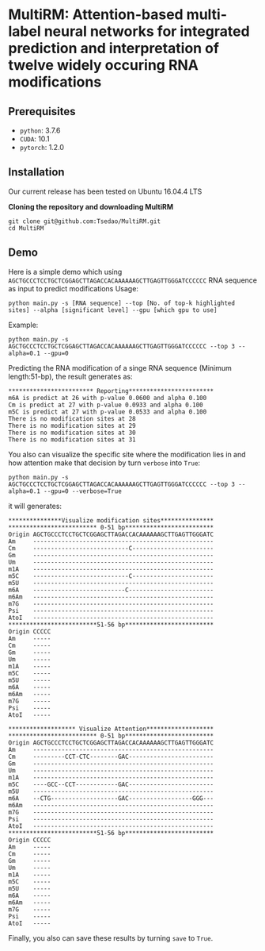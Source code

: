 # MultiRM: Attention-based multi-label neural networks for integrated prediction and interpretation of twelve widely occuring RNA modifications

## Prerequisites
* `python`: 3.7.6
* `CUDA`: 10.1
* `pytorch`: 1.2.0
## Installation
Our current release has been tested on Ubuntu 16.04.4 LTS

**Cloning the repository and downloading MultiRM**
```
git clone git@github.com:Tsedao/MultiRM.git
cd MultiRM
```

## Demo
Here is a simple demo which using `AGCTGCCCTCCTGCTCGGAGCTTAGACCACAAAAAAGCTTGAGTTGGGATCCCCCC`
RNA sequence as input to predict modifications
Usage:
```
python main.py -s [RNA sequence] --top [No. of top-k highlighted sites] --alpha [significant level] --gpu [which gpu to use]
```
Example:
```
python main.py -s AGCTGCCCTCCTGCTCGGAGCTTAGACCACAAAAAAGCTTGAGTTGGGATCCCCCC --top 3 --alpha=0.1 --gpu=0
```
Predicting the RNA modification of a singe RNA sequence (Minimum length:51-bp), the result generates as:
```
************************ Reporting************************
m6A is predict at 26 with p-value 0.0600 and alpha 0.100
Cm is predict at 27 with p-value 0.0933 and alpha 0.100
m5C is predict at 27 with p-value 0.0533 and alpha 0.100
There is no modification sites at 28
There is no modification sites at 29
There is no modification sites at 30
There is no modification sites at 31
```
You also can visualize the specific site where the modification lies in and
how attention make that decision by turn `verbose` into `True`:
```
python main.py -s AGCTGCCCTCCTGCTCGGAGCTTAGACCACAAAAAAGCTTGAGTTGGGATCCCCCC --top 3 --alpha=0.1 --gpu=0 --verbose=True
```
it will generates:
```
***************Visualize modification sites***************
************************* 0-51 bp*************************
Origin AGCTGCCCTCCTGCTCGGAGCTTAGACCACAAAAAAGCTTGAGTTGGGATC
Am     ---------------------------------------------------
Cm     ---------------------------C-----------------------
Gm     ---------------------------------------------------
Um     ---------------------------------------------------
m1A    ---------------------------------------------------
m5C    ---------------------------C-----------------------
m5U    ---------------------------------------------------
m6A    --------------------------C------------------------
m6Am   ---------------------------------------------------
m7G    ---------------------------------------------------
Psi    ---------------------------------------------------
AtoI   ---------------------------------------------------
*************************51-56 bp*************************
Origin CCCCC
Am     -----
Cm     -----
Gm     -----
Um     -----
m1A    -----
m5C    -----
m5U    -----
m6A    -----
m6Am   -----
m7G    -----
Psi    -----
AtoI   -----

******************* Visualize Attention*******************
************************* 0-51 bp*************************
Origin AGCTGCCCTCCTGCTCGGAGCTTAGACCACAAAAAAGCTTGAGTTGGGATC
Am     ---------------------------------------------------
Cm     ---------CCT-CTC--------GAC------------------------
Gm     ---------------------------------------------------
Um     ---------------------------------------------------
m1A    ---------------------------------------------------
m5C    ----GCC--CCT------------GAC------------------------
m5U    ---------------------------------------------------
m6A    --CTG-------------------GAC------------------GGG---
m6Am   ---------------------------------------------------
m7G    ---------------------------------------------------
Psi    ---------------------------------------------------
AtoI   ---------------------------------------------------
*************************51-56 bp*************************
Origin CCCCC
Am     -----
Cm     -----
Gm     -----
Um     -----
m1A    -----
m5C    -----
m5U    -----
m6A    -----
m6Am   -----
m7G    -----
Psi    -----
AtoI   -----
```
Finally, you also can save these results by turning `save` to `True`.
